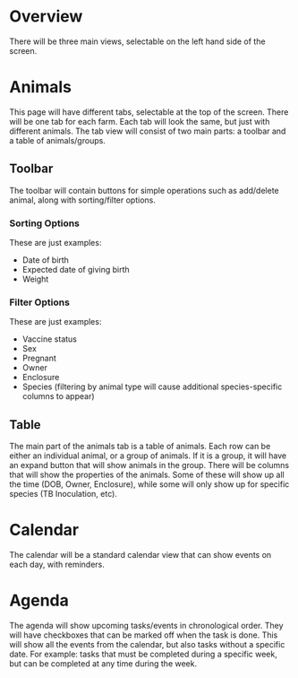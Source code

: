 # Overview
There will be three main views, selectable on the left hand side of the screen.
# Animals
This page will have different tabs, selectable at the top of the screen. There will be one tab for each farm. Each tab will look the same, but just with different animals. The tab view will consist of two main parts: a toolbar and a table of animals/groups.

## Toolbar
The toolbar will contain buttons for simple operations such as add/delete animal, along with sorting/filter options.

### Sorting Options
These are just examples:
- Date of birth
- Expected date of giving birth
- Weight

### Filter Options
These are just examples:
- Vaccine status
- Sex
- Pregnant
- Owner
- Enclosure
- Species (filtering by animal type will cause additional species-specific columns to appear)

## Table
The main part of the animals tab is a table of animals. Each row can be either an individual animal, or a group of animals. If it is a group, it will have an expand button that will show animals in the group. There will be columns that will show the properties of the animals. Some of these will show up all the time (DOB, Owner, Enclosure), while some will only show up for specific species (TB Inoculation, etc).

# Calendar
The calendar will be a standard calendar view that can show events on each day, with reminders.

# Agenda
The agenda will show upcoming tasks/events in chronological order. They will have checkboxes that can be marked off when the task is done. This will show all the events from the calendar, but also tasks without a specific date. For example: tasks that must be completed during a specific week, but can be completed at any time during the week.